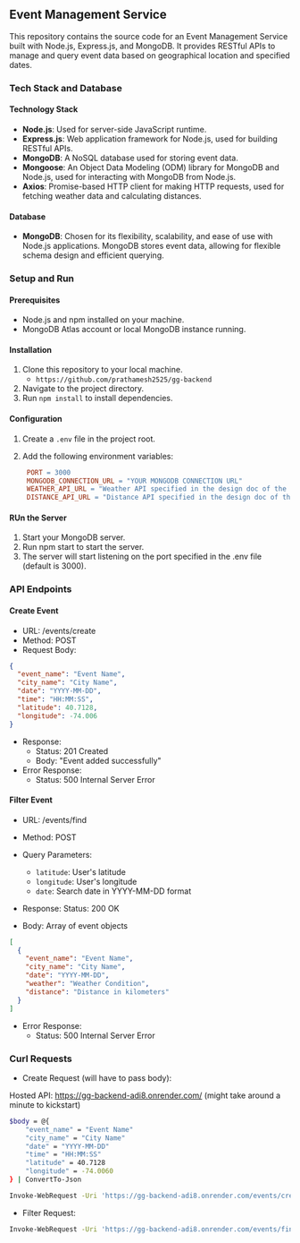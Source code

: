 ## Event Management Service

This repository contains the source code for an Event Management Service built with Node.js, Express.js, and MongoDB. It provides RESTful APIs to manage and query event data based on geographical location and specified dates.

### Tech Stack and Database

#### Technology Stack

- **Node.js**: Used for server-side JavaScript runtime.
- **Express.js**: Web application framework for Node.js, used for building RESTful APIs.
- **MongoDB**: A NoSQL database used for storing event data.
- **Mongoose**: An Object Data Modeling (ODM) library for MongoDB and Node.js, used for interacting with MongoDB from Node.js.
- **Axios**: Promise-based HTTP client for making HTTP requests, used for fetching weather data and calculating distances.

#### Database

- **MongoDB**: Chosen for its flexibility, scalability, and ease of use with Node.js applications. MongoDB stores event data, allowing for flexible schema design and efficient querying.

### Setup and Run

#### Prerequisites

- Node.js and npm installed on your machine.
- MongoDB Atlas account or local MongoDB instance running.

#### Installation

1. Clone this repository to your local machine.
   - `https://github.com/prathamesh2525/gg-backend`
2. Navigate to the project directory.
3. Run `npm install` to install dependencies.

#### Configuration

1. Create a `.env` file in the project root.
2. Add the following environment variables:

   ```makefile
    PORT = 3000
    MONGODB_CONNECTION_URL = "YOUR MONGODB CONNECTION URL"
    WEATHER_API_URL = "Weather API specified in the design doc of the assignment"
    DISTANCE_API_URL = "Distance API specified in the design doc of the assignment"
   ```

#### RUn the Server

1.  Start your MongoDB server.
2.  Run npm start to start the server.
3.  The server will start listening on the port specified in the .env file (default is 3000).

### API Endpoints

#### Create Event

- URL: /events/create
- Method: POST
- Request Body:

```json
{
  "event_name": "Event Name",
  "city_name": "City Name",
  "date": "YYYY-MM-DD",
  "time": "HH:MM:SS",
  "latitude": 40.7128,
  "longitude": -74.006
}
```

- Response:
  - Status: 201 Created
  - Body: "Event added successfully"
- Error Response:
  - Status: 500 Internal Server Error

#### Filter Event

- URL: /events/find
- Method: POST
- Query Parameters:

  - `latitude`: User's latitude
  - `longitude`: User's longitude
  - `date`: Search date in YYYY-MM-DD format

- Response: Status: 200 OK
- Body: Array of event objects

```json
[
  {
    "event_name": "Event Name",
    "city_name": "City Name",
    "date": "YYYY-MM-DD",
    "weather": "Weather Condition",
    "distance": "Distance in kilometers"
  }
]
```

- Error Response:
  - Status: 500 Internal Server Error

### Curl Requests

- Create Request (will have to pass body):

Hosted API: https://gg-backend-adi8.onrender.com/ (might take around a minute to kickstart)

```bash
$body = @{
    "event_name" = "Event Name"
    "city_name" = "City Name"
    "date" = "YYYY-MM-DD"
    "time" = "HH:MM:SS"
    "latitude" = 40.7128
    "longitude" = -74.0060
} | ConvertTo-Json

Invoke-WebRequest -Uri 'https://gg-backend-adi8.onrender.com/events/create' -Method Post -Body $body -ContentType 'application/json'

```

- Filter Request:

```bash
Invoke-WebRequest -Uri 'https://gg-backend-adi8.onrender.com/events/find?latitude=37.7749&longitude=-122.4194&date=2024-03-30' -Method Post
```
